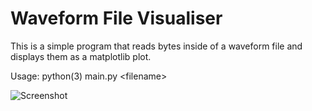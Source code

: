 # Waveform File Visualiser

This is a simple program that reads bytes inside of a waveform file and displays
them as a matplotlib plot.

Usage: python(3) main.py \<filename>

![Screenshot](https://imgur.com/a/3QZnPRE)

